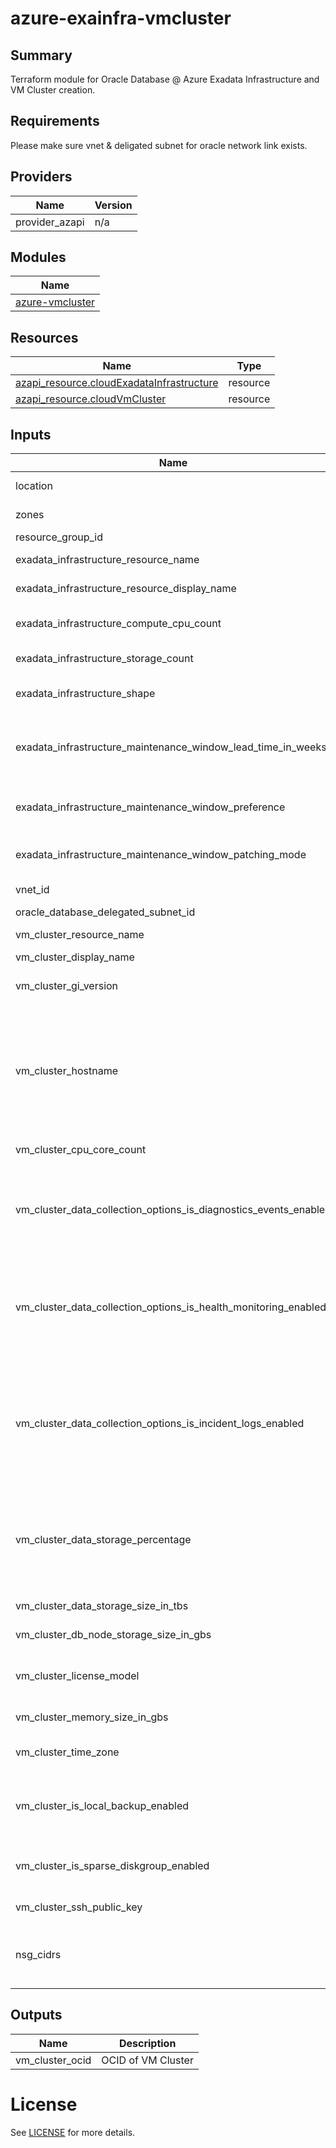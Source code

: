 # azure-exainfra-vmcluster

## Summary

Terraform module for Oracle Database @ Azure Exadata Infrastructure and VM Cluster creation.

## Requirements

Please make sure vnet & deligated subnet for oracle network link exists.

## Providers

| Name           | Version |
| -------------- | ------- |
| provider_azapi | n/a     |

## Modules

| Name                                           |
| ---------------------------------------------- |
| [azure-vmcluster](../azure-exainfra-vmcluster) |

## Resources

| Name                                                                                                             | Type     |
| ---------------------------------------------------------------------------------------------------------------- | -------- |
| [azapi_resource.cloudExadataInfrastructure](https://docs.oracle.com/en-us/iaas/odaaz/odaaz-using-terraform.html) | resource |
| [azapi_resource.cloudVmCluster](https://docs.oracle.com/en-us/iaas/odaaz/odaaz-using-terraform.html)             | resource |

## Inputs

| Name                                                             | Description                                                                                                                                                                                                                                                                                                            | Type     | Default | Required |
|------------------------------------------------------------------| ---------------------------------------------------------------------------------------------------------------------------------------------------------------------------------------------------------------------------------------------------------------------------------------------------------------------- | -------- | ------- | :------: |
| location                                                         | The location of the exadata infrastructure.                                                                                                                                                                                                                                                                            | `string` | n/a     |   yes    |
| zones                                                            | The zone of the exadata infrastructure                                                                                                                                                                                                                                                                                 | `string` | n/a     |   yes    |
| resource_group_id                                                | The Azure Id of resource group                                                                                                                                                                                                                                                                                         | `string` | n/a     |   yes    |
| exadata_infrastructure_resource_name                             | The name of the exadata infrastructure                                                                                                                                                                                                                                                                                 | `string` | n/a     |   yes    |
| exadata_infrastructure_resource_display_name                     | The display name of the exadata infrastructure                                                                                                                                                                                                                                                                         | `string` | n/a     |   yes    |
| exadata_infrastructure_compute_cpu_count                         | The number of compute servers for the cloud Exadata infrastructure.                                                                                                                                                                                                                                                    | `number` | n/a     |   yes    |
| exadata_infrastructure_storage_count                             | The number of storage servers for the Exadata infrastructure                                                                                                                                                                                                                                                           | `number` | n/a     |   yes    |
| exadata_infrastructure_shape                                     | The shape of the cloud Exadata infrastructure resource. e.g. Exadata.X9M                                                                                                                                                                                                                                               | `string` | n/a     |   yes    |
| exadata_infrastructure_maintenance_window_lead_time_in_weeks     | Lead time window allows user to set a lead time to prepare for a down time. The lead time is in weeks and valid value is between 1 to 4.                                                                                                                                                                               | `number` | n/a     |   yes    |
| exadata_infrastructure_maintenance_window_preference             | The maintenance window scheduling preference.Allowed values are: NO_PREFERENCE, CUSTOM_PREFERENCE.                                                                                                                                                                                                                     | `string` | n/a     |   yes    |
| exadata_infrastructure_maintenance_window_patching_mode          | Cloud Exadata infrastructure node patching method, either ROLLING or NONROLLING.                                                                                                                                                                                                                                       | `string` | n/a     |   yes    |
| vnet_id                                                          | The Azure id of the virtual network                                                                                                                                                                                                                                                                                    | `string` | n/a     |   yes    |
| oracle_database_delegated_subnet_id                              | Azure Id of the delegated subnet                                                                                                                                                                                                                                                                                       | `string` | n/a     |   yes    |
| vm_cluster_resource_name                                         | The resource name of a VM cluster                                                                                                                                                                                                                                                                                      | `string` | n/a     |   yes    |
| vm_cluster_display_name                                          | The display name of a VM cluster                                                                                                                                                                                                                                                                                       | `string` | n/a     |   yes    |
| vm_cluster_gi_version                                            | The Oracle Grid Infrastructure software version for the VM cluster.                                                                                                                                                                                                                                                    | `string` | n/a     |   yes    |
| vm_cluster_hostname                                              | The hostname for the cloud VM cluster. The hostname must begin with an alphabetic character, and can contain alphanumeric characters and hyphens (-). The maximum length of the hostname is 16 characters for bare metal and virtual machine DB systems, and 12 characters for Exadata systems.                        | `string` | n/a     |   yes    |
| vm_cluster_cpu_core_count                                        | "The number of CPU cores to enable for the VM cluster.                                                                                                                                                                                                                                                                 | `number` | n/a     |   yes    |
| vm_cluster_data_collection_options_is_diagnostics_events_enabled | Indicates whether diagnostic collection is enabled for the VM cluster/Cloud VM cluster/VMBM DBCS. Enabling diagnostic collection allows you to receive Events service notifications for guest VM issues.                                                                                                               | `bool`   | n/a     |   yes    |
| vm_cluster_data_collection_options_is_health_monitoring_enabled  | Indicates whether health monitoring is enabled for the VM cluster / Cloud VM cluster / VMBM DBCS. Enabling health monitoring allows Oracle to collect diagnostic data and share it with its operations and support personnel.                                                                                          | `bool`   | n/a     |   yes    |
| vm_cluster_data_collection_options_is_incident_logs_enabled      | Indicates whether incident logs and trace collection are enabled for the VM cluster / Cloud VM cluster / VMBM DBCS. Enabling incident logs collection allows Oracle to receive Events service notifications for guest VM issues, collect incident logs and traces, and use them to diagnose issues and resolve them. " | `bool`   | n/a     |   yes    |
| vm_cluster_data_storage_percentage                               | The percentage assigned to DATA storage (user data and database files). The remaining percentage is assigned to RECO storage (database redo logs, archive logs, and recovery manager backups). Accepted values are 35, 40, 60 and 80.                                                                                  | `number` | n/a     |   yes    |
| vm_cluster_data_storage_size_in_tbs                              | The data disk group size to be allocated in TBs.                                                                                                                                                                                                                                                                       | `string` | n/a     |   yes    |
| vm_cluster_db_node_storage_size_in_gbs                           | The local node storage to be allocated in GBs.                                                                                                                                                                                                                                                                         | `string` | n/a     |   yes    |
| vm_cluster_license_model                                         | The Oracle license model that applies to the VM clusterAllowed values are: LICENSE_INCLUDED, BRING_YOUR_OWN_LICENSE                                                                                                                                                                                                    | `string` | n/a     |   yes    |
| vm_cluster_memory_size_in_gbs                                    | The memory to be allocated in GBs.                                                                                                                                                                                                                                                                                     | `number` | n/a     |   yes    |
| vm_cluster_time_zone                                             | The time zone to use for the VM cluster. For details, see [database doc timezones](https://docs.oracle.com/en-us/iaas/base-database/doc/manage-time-zone.html)                                                                                                                                                                                    | `string` | n/a     |   yes    |
| vm_cluster_is_local_backup_enabled                               | If true, database backup on local Exadata storage is configured for the VM cluster. If false, database backup on local Exadata storage is not available in the VM cluster.                                                                                                                                             | `bool`   | n/a     |   yes    |
| vm_cluster_is_sparse_diskgroup_enabled                           | If true, the sparse disk group is configured for the VM cluster. If false, the sparse disk group is not created.                                                                                                                                                                                                       | `bool`   | n/a     |   yes    |
| vm_cluster_ssh_public_key                                        | The public SSH key for VM cluster                                                                                                                                                                                                                                                                                      | `string` | n/a     |   yes    |
| nsg_cidrs                                                        | Add additional Network ingress rules for the VM cluster's network security group. e.g. [{source: "0.0.0.0/0",destinationPortRange:{max:1522,min:1521}}].                                                                                                                                                   | `list of objects` | n/a | yes |

## Outputs

| Name            | Description        |
| --------------- | ------------------ |
| vm_cluster_ocid | OCID of VM Cluster |

# License

See [LICENSE](../../LICENSE) for more details.

